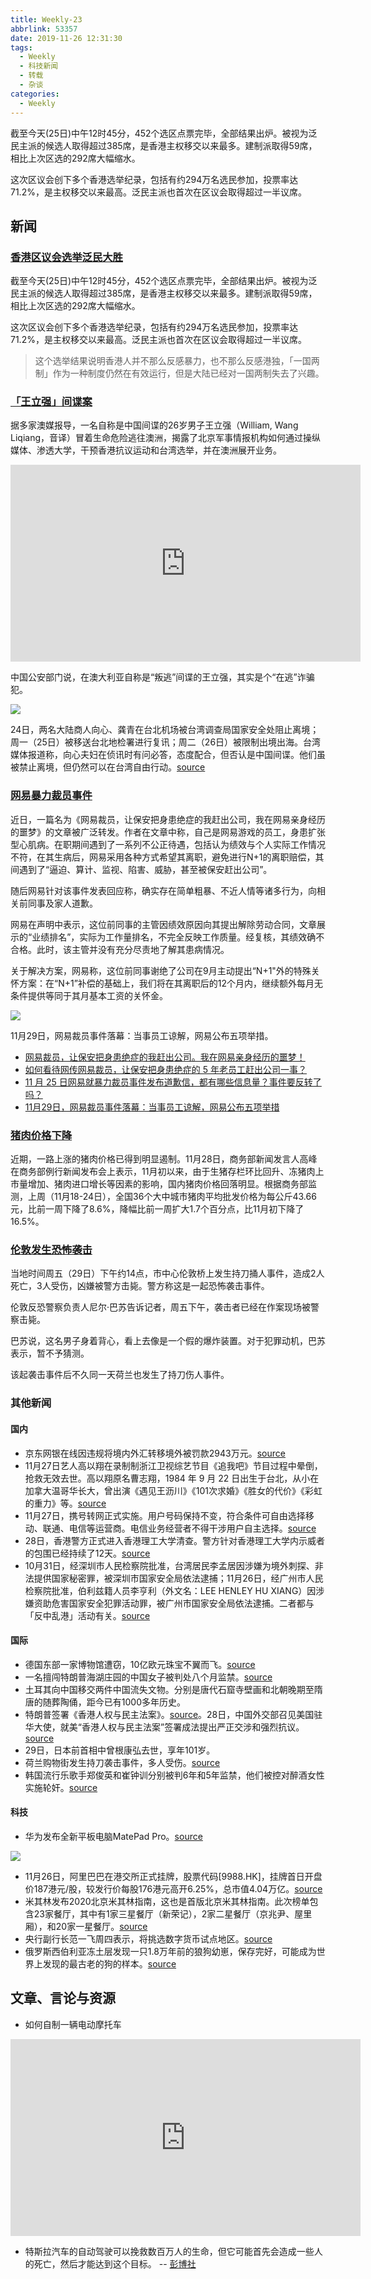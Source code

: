 ```yaml
---
title: Weekly-23
abbrlink: 53357
date: 2019-11-26 12:31:30
tags:
  - Weekly
  - 科技新闻
  - 转载
  - 杂谈
categories:
  - Weekly
---
```


截至今天(25日)中午12时45分，452个选区点票完毕，全部结果出炉。被视为泛民主派的候选人取得超过385席，是香港主权移交以来最多。建制派取得59席，相比上次区选的292席大幅缩水。

这次区议会创下多个香港选举纪录，包括有约294万名选民参加，投票率达71.2%，是主权移交以来最高。泛民主派也首次在区议会取得超过一半议席。

<!--less-->

## 新闻

### [香港区议会选举泛民大胜](http://www.bbc.com/zhongwen/simp/chinese-news-50541443)

截至今天(25日)中午12时45分，452个选区点票完毕，全部结果出炉。被视为泛民主派的候选人取得超过385席，是香港主权移交以来最多。建制派取得59席，相比上次区选的292席大幅缩水。

这次区议会创下多个香港选举纪录，包括有约294万名选民参加，投票率达71.2%，是主权移交以来最高。泛民主派也首次在区议会取得超过一半议席。

> 这个选举结果说明香港人并不那么反感暴力，也不那么反感港独，「一国两制」作为一种制度仍然在有效运行，但是大陆已经对一国两制失去了兴趣。

### [「王立强」间谍案](http://www.bbc.com/zhongwen/simp/chinese-news-50528735)

据多家澳媒报导，一名自称是中国间谍的26岁男子王立强（William, Wang Liqiang，音译）冒着生命危险逃往澳洲，揭露了北京军事情报机构如何通过操纵媒体、渗透大学，干预香港抗议运动和台湾选举，并在澳洲展开业务。

<iframe width="560" height="315" src="https://www.youtube.com/embed/zdR-I35Ladk" frameborder="0" allow="accelerometer; autoplay; encrypted-media; gyroscope; picture-in-picture" allowfullscreen></iframe>

中国公安部门说，在澳大利亚自称是“叛逃”间谍的王立强，其实是个“在逃”诈骗犯。

![](https://imgs.codewoody.com/uploads/big/13ffaae2ff5af350b03098d1c672bf1c.jpg)

24日，两名大陆商人向心、龚青在台北机场被台湾调查局国家安全处阻止离境；周一（25日）被移送台北地检署进行复讯；周二（26日）被限制出境出海。台湾媒体报道称，向心夫妇在侦讯时有问必答，态度配合，但否认是中国间谍。他们虽被禁止离境，但仍然可以在台湾自由行动。[source](https://www.bbc.com/zhongwen/simp/chinese-news-50559956)

### [网易暴力裁员事件](https://www.williamlong.info/archives/5898.html)

近日，一篇名为《网易裁员，让保安把身患绝症的我赶出公司，我在网易亲身经历的噩梦》的文章被广泛转发。作者在文章中称，自己是网易游戏的员工，身患扩张型心肌病。在职期间遇到了一系列不公正待遇，包括认为绩效与个人实际工作情况不符，在其生病后，网易采用各种方式希望其离职，避免进行N+1的离职赔偿，其间遇到了“逼迫、算计、监视、陷害、威胁，甚至被保安赶出公司”。

随后网易针对该事件发表回应称，确实存在简单粗暴、不近人情等诸多行为，向相关前同事及家人道歉。

网易在声明中表示，这位前同事的主管因绩效原因向其提出解除劳动合同，文章展示的“业绩排名”，实际为工作量排名，不完全反映工作质量。经复核，其绩效确不合格。此时，该主管并没有充分尽责地了解其患病情况。

关于解决方案，网易称，这位前同事谢绝了公司在9月主动提出“N+1"外的特殊关怀方案：在“N+1”补偿的基础上，我们将在其离职后的12个月内，继续额外每月无条件提供等同于其月基本工资的关怀金。

![](https://imgs.codewoody.com/uploads/big/81f6d5f478d8464bee4c65e212cd0db9.jpg)

11月29日，网易裁员事件落幕：当事员工谅解，网易公布五项举措。

- [网易裁员，让保安把身患绝症的我赶出公司。我在网易亲身经历的噩梦！](https://zhuanlan.zhihu.com/p/93349725)
- [如何看待网传网易裁员，让保安把身患绝症的 5 年老员工赶出公司一事？](https://www.zhihu.com/question/357459810)
- [11 月 25 日网易就暴力裁员事件发布道歉信，都有哪些信息量？事件要反转了吗？](https://www.zhihu.com/question/357634573)
- [11月29日，网易裁员事件落幕：当事员工谅解，网易公布五项举措](https://www.ifanr.com/1286631?utm_source=rss&utm_medium=rss&utm_campaign=)

### [猪肉价格下降](http://www.bjnews.com.cn/finance/2019/11/28/655579.html)

近期，一路上涨的猪肉价格已得到明显遏制。11月28日，商务部新闻发言人高峰在商务部例行新闻发布会上表示，11月初以来，由于生猪存栏环比回升、冻猪肉上市量增加、猪肉进口增长等因素的影响，国内猪肉价格回落明显。根据商务部监测，上周（11月18-24日），全国36个大中城市猪肉平均批发价格为每公斤43.66元，比前一周下降了8.6%，降幅比前一周扩大1.7个百分点，比11月初下降了16.5%。

### [伦敦发生恐怖袭击](https://www.bbc.com/zhongwen/simp/uk-50606915)

当地时间周五（29日）下午约14点，市中心伦敦桥上发生持刀捅人事件，造成2人死亡，3人受伤，凶嫌被警方击毙。警方称这是一起恐怖袭击事件。

伦敦反恐警察负责人尼尔·巴苏告诉记者，周五下午，袭击者已经在作案现场被警察击毙。

巴苏说，这名男子身着背心，看上去像是一个假的爆炸装置。对于犯罪动机，巴苏表示，暂不予猜测。

该起袭击事件后不久同一天荷兰也发生了持刀伤人事件。

### 其他新闻

#### 国内

- 京东网银在线因违规将境内外汇转移境外被罚款2943万元。[source](https://www.zhihu.com/question/357914185)
- 11月27日艺人高以翔在录制制浙江卫视综艺节目《追我吧》节目过程中晕倒，抢救无效去世。高以翔原名曹志翔，1984 年 9 月 22 日出生于台北，从小在加拿大温哥华长大，曾出演《遇见王沥川》《101次求婚》《胜女的代价》《彩虹的重力》等。[source](https://www.zhihu.com/pin/1182999661471768576)
- 11月27日，携号转网正式实施。用户号码保持不变，符合条件可自由选择移动、联通、电信等运营商。电信业务经营者不得干涉用户自主选择。[source](https://www.zhihu.com/question/357997206)
- 28日，香港警方正式进入香港理工大学清查。警方针对香港理工大学内示威者的包围已经持续了12天。[source](https://www.dw.com/zh/香港警察进入理工大学清查/a-51448127?maca=chi-rss-chi-all-1127-rdf)
- 10月31日，经深圳市人民检察院批准，台湾居民李孟居因涉嫌为境外刺探、非法提供国家秘密罪，被深圳市国家安全局依法逮捕；11月26日，经广州市人民检察院批准，伯利兹籍人员李亨利（外文名：LEE HENLEY HU XIANG）因涉嫌资助危害国家安全犯罪活动罪，被广州市国家安全局依法逮捕。二者都与「反中乱港」活动有关。[source](https://cn.reuters.com/article/china-national-security-tw-hk-1130-idCNKBS1Y4093?feedType=RSS&feedName=CNTopGenNews)

#### 国际

- 德国东部一家博物馆遭窃，10亿欧元珠宝不翼而飞。[source](https://cn.reuters.com/article/german-museum-jewels-stolen-1125-mon-idCNKBS1Y006V?feedType=RSS&feedName=CNTopGenNews)
- 一名擅闯特朗普海湖庄园的中国女子被判处八个月监禁。[source](https://cn.reuters.com/article/usa-trump-maralago-chinese-1125-mon-idCNKBS1Y002Y?feedType=RSS&feedName=CNTopGenNews)
- 土耳其向中国移交两件中国流失文物。分别是唐代石窟寺壁画和北朝晚期至隋唐的随葬陶俑，距今已有1000多年历史。
- 特朗普签署《香港人权与民主法案》。[source](http://www.bbc.com/zhongwen/simp/world-50582258)。28日，中国外交部召见美国驻华大使，就美“香港人权与民主法案”签署成法提出严正交涉和强烈抗议。[source](https://cn.reuters.com/article/china-summons-usa-ambassador-128-thur-idCNKBS1Y20D6?feedType=RSS&feedName=CNTopGenNews)
- 29日，日本前首相中曾根康弘去世，享年101岁。
- 荷兰购物街发生持刀袭击事件，多人受伤。[source](https://world.huanqiu.com/article/9CaKrnKo4ME)
- 韩国流行乐歌手郑俊英和崔钟训分别被判6年和5年监禁，他们被控对醉酒女性实施轮奸。[source](http://www.bbc.com/zhongwen/simp/world-50601235)

#### 科技

- 华为发布全新平板电脑MatePad Pro。[source](https://www.ifanr.com/1285146?utm_source=rss&utm_medium=rss&utm_campaign=)

![](https://imgs.codewoody.com/uploads/big/00e97702559ae48de3d8f469a742c995.jpeg)

- 11月26日，阿里巴巴在港交所正式挂牌，股票代码[9988.HK]，挂牌首日开盘价187港元/股，较发行价每股176港元高开6.25%，总市值4.04万亿。[source](http://www.lieyunwang.com/archives/461082)
- 米其林发布2020北京米其林指南，这也是首版北京米其林指南。此次榜单包含23家餐厅，其中有1家三星餐厅（新荣记），2家二星餐厅（京兆尹、屋里厢），和20家一星餐厅。[source](http://www.huxiu.com/article/328557.html?f=wangzhan)
- 央行副行长范一飞周四表示，将挑选数字货币试点地区。[source](http://finance.eastmoney.com/a/201911281306636762.html)
- 俄罗斯西伯利亚冻土层发现一只1.8万年前的狼狗幼崽，保存完好，可能成为世界上发现的最古老的狗的样本。[source](http://www.bbc.com/zhongwen/simp/world-50592711)

## 文章、言论与资源

- 如何自制一辆电动摩托车

<iframe width="560" height="315" src="https://www.youtube.com/embed/UD3KymY86z8" frameborder="0" allow="accelerometer; autoplay; encrypted-media; gyroscope; picture-in-picture" allowfullscreen></iframe>

- 特斯拉汽车的自动驾驶可以挽救数百万人的生命，但它可能首先会造成一些人的死亡，然后才能达到这个目标。 -- [彭博社](https://www.bloomberg.com/news/features/2019-10-09/tesla-s-autopilot-could-save-the-lives-of-millions-but-it-will-kill-some-people-first?srnd=businessweek-v2)